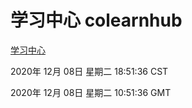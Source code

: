 # 学习中心 colearnhub
[学习中心](http://59.174.27.166:56308/colearnhub/)

2020年 12月 08日 星期二 18:51:36 CST

2020年 12月 08日 星期二 10:51:36 GMT
